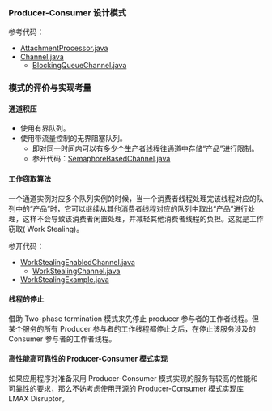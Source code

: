 ### Producer-Consumer 设计模式

参考代码：

- [AttachmentProcessor.java](..%2FAttachmentProcessor.java)
- [Channel.java](..%2FChannel.java)
    - [BlockingQueueChannel.java](..%2FBlockingQueueChannel.java)

### 模式的评价与实现考量

#### 通道积压

- 使用有界队列。
- 使用带流量控制的无界阻塞队列。
    - 即对同一时间内可以有多少个生产者线程往通道中存储“产品”进行限制。
    - 参开代码：[SemaphoreBasedChannel.java](..%2FSemaphoreBasedChannel.java)

#### 工作窃取算法

一个通道实例对应多个队列实例的时候，当一个消费者线程处理完该线程对应的队列中的“产品”时，它可以继续从其他消费者线程对应的队列中取出“产品”进行处理，这样不会导致该消费者闲置处理，并减轻其他消费者线程的负担。这就是工作窃取(
Work Stealing)。

参开代码：

- [WorkStealingEnabledChannel.java](..%2FWorkStealingEnabledChannel.java)
    - [WorkStealingChannel.java](..%2FWorkStealingChannel.java)
- [WorkStealingExample.java](..%2FWorkStealingExample.java)

#### 线程的停止

借助 Two-phase termination 模式来先停止 producer 参与者的工作者线程。但某个服务的所有 Producer 参与者的工作线程都停止之后，在停止该服务涉及的
Consumer 参与者的工作者线程。

#### 高性能高可靠性的 Producer-Consumer 模式实现

如果应用程序对准备采用 Producer-Consumer 模式实现的服务有较高的性能和可靠性的要求，那么不妨考虑使用开源的
Producer-Consumer 模式实现库 LMAX Disruptor。 